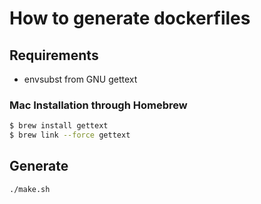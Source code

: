 # How to generate dockerfiles

## Requirements

- envsubst from GNU gettext

### Mac Installation through Homebrew

```bash
$ brew install gettext
$ brew link --force gettext
```

## Generate

```bash
./make.sh
```
